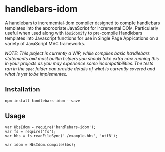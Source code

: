 # handlebars-idom

A handlebars to incrememtal-dom compiler designed to compile handlebars templates into the appropriate JavaScript for Incremental DOM. Particularly useful when used along with `hbsidomify` to pre-compile Handlebars templates into Javascript functions for use in Single Page Applications on a variety of JavaScript MVC frameworks.

*NOTE: This project is currently a WIP, while compiles basic handlebars statements and most builtin helpers you should take extra care running this in your projects as you may experience some incompatibilities. The tests ran in the `spec` folder can provide details of what is currently covered and what is yet to be implemented.*

## Installation

```
npm install handlebars-idom --save
```

## Usage

```
var HbsIdom = require('handlebars-idom');
var fs = require('fs');
var hbs = fs.readFileSync('./example.hbs', 'utf8');

var idom = HbsIdom.compile(hbs);
```
